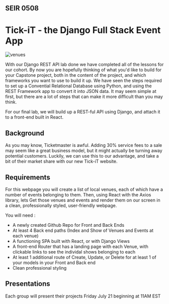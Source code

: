 ## SEIR 0508 

# Tick-iT - the Django Full Stack Event App

![venues](https://www.treehugger.com/thmb/mgQRctDqdgbNrdP5dsLEPQOhQMs=/1500x0/filters:no_upscale():max_bytes(150000):strip_icc()/GettyImages-169678412-8dafc984281c4a9bb7b30976357fa6b7.jpg)

With our Django REST API lab done we have completed all of the lessons for our cohort. By now you are hopefully thinking of what you'd like to build for your Capstone project, both in the content of the project, and which frameworks you want to use to build it up. We have seen the steps required to set up a Convential Relational Database using Python, and using the REST Framework app to convert it into JSON data. It may seem simple at first, but there are a lot of steps that can make it more difficult than you may think.

For our final lab, we will build up a REST-ful API using Django, and attach it to a front-end built in  React.

## Background

As you may know, Ticketmaster is awful. Adding 30% service fees to a sale may seem like a great business model, but it might actually be turning away potential customers. Luckily, we can use this to our advantage, and take a bit of their market share with our new Tick-iT website. 

## Requirements

For this webpage you will create a list of local venues, each of which have a number of events belonging to them. Then, using React with the Axios library, lets Get those venues and events and render them on our screen in a clean, professionally styled, user-friendly webpage.

You will need :

- A newly created Github Repo for Front and Back Ends
- At least 4 Back end paths (Index and Show of Venues and Events at each venue)
- A functioning SPA built with React, or with Django Views
- A front-end Router that has a landing page with each Venue, with clickable links to see the individal shows belonging to each
- At least 1 additional route of Create, Update, or Delete for at least 1 of your models in your Front and Back end
- Clean professional styling

## Presentations

Each group will present their projects Friday July 21 beginning at 11AM EST
